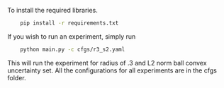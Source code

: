 To install the required libraries.
```bash
    pip install -r requirements.txt
```
If you wish to run an experiment, simply run 

```bash
    python main.py -c cfgs/r3_s2.yaml
```
This will run the experiment for radius of .3 and L2 norm ball convex uncertainty set. All the configurations for all experiments are in the cfgs folder. 